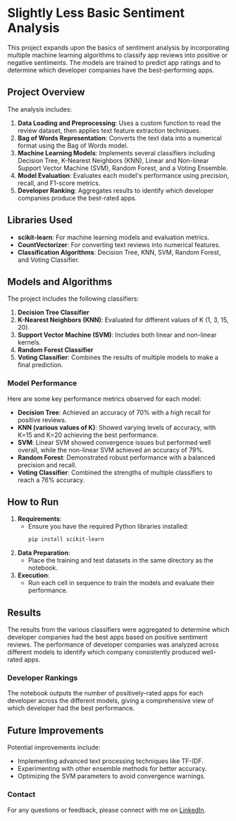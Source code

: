 
# Slightly Less Basic Sentiment Analysis

This project expands upon the basics of sentiment analysis by incorporating multiple machine learning algorithms to classify app reviews into positive or negative sentiments. The models are trained to predict app ratings and to determine which developer companies have the best-performing apps.

## Project Overview

The analysis includes:
1. **Data Loading and Preprocessing**: Uses a custom function to read the review dataset, then applies text feature extraction techniques.
2. **Bag of Words Representation**: Converts the text data into a numerical format using the Bag of Words model.
3. **Machine Learning Models**: Implements several classifiers including Decision Tree, K-Nearest Neighbors (KNN), Linear and Non-linear Support Vector Machine (SVM), Random Forest, and a Voting Ensemble.
4. **Model Evaluation**: Evaluates each model's performance using precision, recall, and F1-score metrics.
5. **Developer Ranking**: Aggregates results to identify which developer companies produce the best-rated apps.

## Libraries Used

- **scikit-learn**: For machine learning models and evaluation metrics.
- **CountVectorizer**: For converting text reviews into numerical features.
- **Classification Algorithms**: Decision Tree, KNN, SVM, Random Forest, and Voting Classifier.

## Models and Algorithms

The project includes the following classifiers:
1. **Decision Tree Classifier**
2. **K-Nearest Neighbors (KNN)**: Evaluated for different values of K (1, 3, 15, 20).
3. **Support Vector Machine (SVM)**: Includes both linear and non-linear kernels.
4. **Random Forest Classifier**
5. **Voting Classifier**: Combines the results of multiple models to make a final prediction.

### Model Performance

Here are some key performance metrics observed for each model:
- **Decision Tree**: Achieved an accuracy of 70% with a high recall for positive reviews.
- **KNN (various values of K)**: Showed varying levels of accuracy, with K=15 and K=20 achieving the best performance.
- **SVM**: Linear SVM showed convergence issues but performed well overall, while the non-linear SVM achieved an accuracy of 79%.
- **Random Forest**: Demonstrated robust performance with a balanced precision and recall.
- **Voting Classifier**: Combined the strengths of multiple classifiers to reach a 76% accuracy.

## How to Run

1. **Requirements**:
   - Ensure you have the required Python libraries installed:
     ```bash
     pip install scikit-learn
     ```
2. **Data Preparation**:
   - Place the training and test datasets in the same directory as the notebook.
3. **Execution**:
   - Run each cell in sequence to train the models and evaluate their performance.

## Results

The results from the various classifiers were aggregated to determine which developer companies had the best apps based on positive sentiment reviews. The performance of developer companies was analyzed across different models to identify which company consistently produced well-rated apps.

### Developer Rankings
The notebook outputs the number of positively-rated apps for each developer across the different models, giving a comprehensive view of which developer had the best performance.

## Future Improvements

Potential improvements include:
- Implementing advanced text processing techniques like TF-IDF.
- Experimenting with other ensemble methods for better accuracy.
- Optimizing the SVM parameters to avoid convergence warnings.



### Contact
For any questions or feedback, please connect with me on [LinkedIn](https://www.linkedin.com/in/jayceeuzo/).